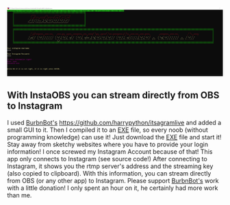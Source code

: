 <img src="screenshot_app.png" width="1000"/>

## With InstaOBS you can stream directly from OBS to Instagram 

I used [BurbnBot's](https://github.com/harrypython/BurbnBot) https://github.com/harrypython/itsagramlive
and added a small GUI to it. Then I compiled it to an [EXE](https://github.com/hansalemaos/instaobs/blob/main/instaobs.exe) file, so every noob (without programming knowledge) can use it! Just download the [EXE](https://github.com/hansalemaos/instaobs/blob/main/instaobs.exe) file and start it! Stay away from sketchy websites where you have to provide your login information! I once screwed my Instagram Account because of that! This app only connects to Instagram (see source code!) After connecting to Instagram, it shows you the rtmp server's address and the streaming key (also copied to clipboard). With this information, you can stream directly from OBS (or any other app) to Instagram.
Please support [BurbnBot's](https://github.com/harrypython/BurbnBot) work with a little donation! I only spent an hour on it, he certainly had more work than me.
